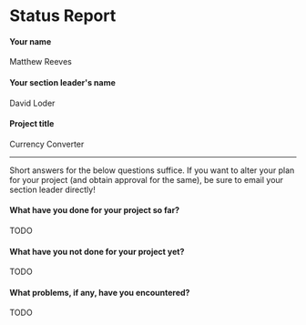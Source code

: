 # Status Report

#### Your name

Matthew Reeves

#### Your section leader's name

David Loder

#### Project title

Currency Converter

***

Short answers for the below questions suffice. If you want to alter your plan for your project (and obtain approval for the same), be sure to email your section leader directly!

#### What have you done for your project so far?

TODO

#### What have you not done for your project yet?

TODO

#### What problems, if any, have you encountered?

TODO
